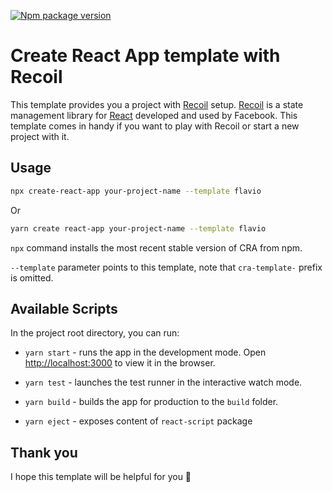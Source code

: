 [![Npm package version](https://badgen.net/npm/v/cra-template-flavio)](https://npmjs.com/package/cra-template-flavio)

# Create React App template with Recoil

This template provides you a project with [Recoil](https://recoiljs.org/) setup.
[Recoil](https://recoiljs.org/) is a state management library for [React](https://reactjs.org/) developed and used by Facebook.
This template comes in handy if you want to play with Recoil or start a new project with it.

## Usage

```bash
npx create-react-app your-project-name --template flavio
```

Or

```bash
yarn create react-app your-project-name --template flavio
```

`npx` command installs the most recent stable version of CRA from npm.

`--template` parameter points to this template, note that `cra-template-` prefix is omitted.

## Available Scripts

In the project root directory, you can run:

- `yarn start` - runs the app in the development mode. Open [http://localhost:3000](http://localhost:3000) to view it in the browser.

- `yarn test` - launches the test runner in the interactive watch mode.

- `yarn build` - builds the app for production to the `build` folder.

- `yarn eject` - exposes content of `react-script` package

## Thank you

I hope this template will be helpful for you 🙏
